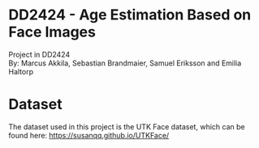 # DD2424 - Age Estimation Based on Face Images
Project in DD2424 <br />
By: Marcus Akkila, Sebastian Brandmaier, Samuel Eriksson and Emilia Haltorp

# Dataset
The dataset used in this project is the UTK Face dataset, which can be found here: https://susanqq.github.io/UTKFace/
